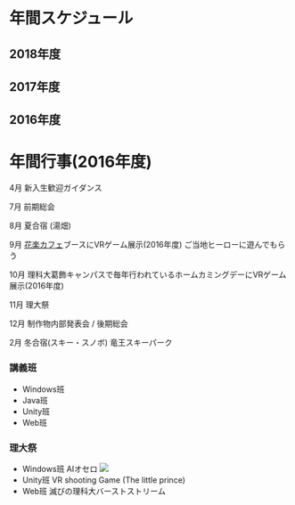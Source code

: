 # 年間スケジュール

## 2018年度

## 2017年度

## 2016年度
# 年間行事(2016年度)

4月 新入生歓迎ガイダンス

7月 前期総会

8月 夏合宿 (湯畑)

9月 [花楽カフェ](http://www.city.katsushika.lg.jp/information/1000073/1005394/1012532.html)ブースにVRゲーム展示(2016年度)
ご当地ヒーローに遊んでもらう

10月 理科大葛飾キャンパスで毎年行われているホームカミングデーにVRゲーム展示(2016年度)

11月 理大祭

12月 制作物内部発表会 / 後期総会

2月 冬合宿(スキー・スノボ) 竜王スキーパーク


### 講義班
- Windows班
- Java班
- Unity班
- Web班


### 理大祭
- Windows班
AIオセロ
![](https://i.imgur.com/5vY3lYh.jpg)
- Unity班
VR shooting Game (The little prince)
- Web班
滅びの理科大バーストストリーム
